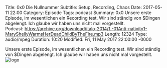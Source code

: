 Title: 0x0 Die Nullnummer
Subtitle: Setup, Recording, Chaos
Date: 2017-05-11 22:00
Category: Episode
Tags: podcast 
Summary: 0x0 Unsere erste Episode, im wesentlichen ein Recording test. Wir sind ständig von $Dingen abgelengt. Ich glaube wir haben uns nicht mal vorgestellt.  
Podcast: https://archive.org/download/italo-2014/1.-01Anti-nativity1-MaryShellyWarmsHerDeadChildByTheFire.mp3
Length: 12324
Type: audio/mpeg
Duration: 10:20
Modified: Fri, 11 May 2017 22:00:00 -0000


Unsere erste Episode, im wesentlichen ein Recording test. Wir sind ständig von $Dingen abgelengt. Ich glaube wir haben uns nicht mal vorgestellt.
![logo](/img/logo.png)
